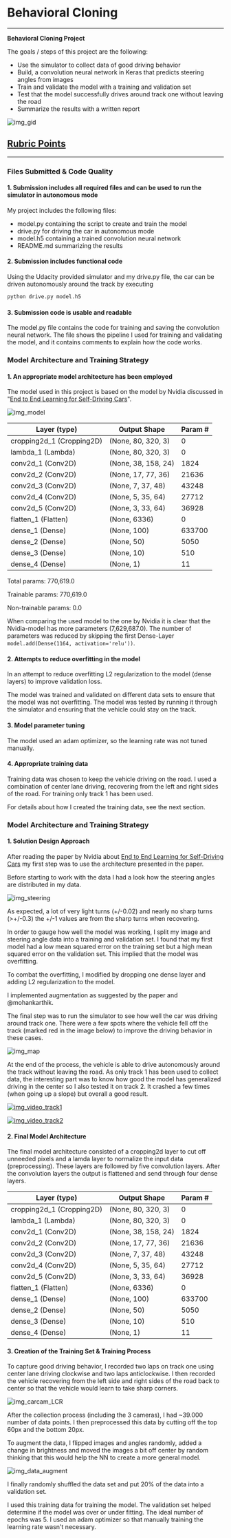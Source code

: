 # **Behavioral Cloning** 

---

**Behavioral Cloning Project**

The goals / steps of this project are the following:
* Use the simulator to collect data of good driving behavior
* Build, a convolution neural network in Keras that predicts steering angles from images
* Train and validate the model with a training and validation set
* Test that the model successfully drives around track one without leaving the road
* Summarize the results with a written report


[img_gid]: ./images/driving.gif "Driving GIF"
[img_model]: ./images/model.png "Model Visualization"
[img_map]: ./images/map01.jpg "Map Track 1"
[img_video_track1]: ./images/video-track_01.gif "Video Track 1"
[img_video_track2]: ./images/video-track_02.gif "Video Track 2"
[img_steering]: ./images/steering_angle_distribution.png "steering angle distribution"
[img_carcam_LCR]: ./images/img_carcam_LCR.png "img_carcam_LCR"
[img_data_augment]: ./images/data_augment.png "img_data_augment"

![img_gid]

## [Rubric Points](https://review.udacity.com/#!/rubrics/432/view)
---
### Files Submitted & Code Quality

#### 1. Submission includes all required files and can be used to run the simulator in autonomous mode

My project includes the following files:
* model.py containing the script to create and train the model
* drive.py for driving the car in autonomous mode
* model.h5 containing a trained convolution neural network 
* README.md summarizing the results

#### 2. Submission includes functional code
Using the Udacity provided simulator and my drive.py file, the car can be driven autonomously around the track by executing 
```sh
python drive.py model.h5
```

#### 3. Submission code is usable and readable

The model.py file contains the code for training and saving the convolution neural network. The file shows the pipeline I used for training and validating the model, and it contains comments to explain how the code works.

### Model Architecture and Training Strategy

#### 1. An appropriate model architecture has been employed

The model used in this project is based on the model by Nvidia discussed in "[End to End Learning for Self-Driving Cars](https://images.nvidia.com/content/tegra/automotive/images/2016/solutions/pdf/end-to-end-dl-using-px.pdf)".

![img_model]

| Layer (type) | Output Shape | Param # | 
|---|---|---|
|cropping2d_1 (Cropping2D)  | (None, 80, 320, 3) | 0  |       
|lambda_1 (Lambda)          |  (None, 80, 320, 3)  | 0      |   
|conv2d_1 (Conv2D)          |  (None, 38, 158, 24) | 1824   |   
|conv2d_2 (Conv2D)          |  (None, 17, 77, 36)  | 21636  |   
|conv2d_3 (Conv2D)          |  (None, 7, 37, 48)   | 43248  |   
|conv2d_4 (Conv2D)          |  (None, 5, 35, 64)   | 27712  |   
|conv2d_5 (Conv2D)          |  (None, 3, 33, 64)   | 36928  |   
|flatten_1 (Flatten)        |  (None, 6336)        | 0      |   
|dense_1 (Dense)            |  (None, 100)         | 633700 |   
|dense_2 (Dense)            |  (None, 50)          | 5050   |   
|dense_3 (Dense)            |  (None, 10)          | 510    |   
|dense_4 (Dense)            |  (None, 1)           | 11     |   


Total params: 770,619.0

Trainable params: 770,619.0

Non-trainable params: 0.0

When comparing the used model to the one by Nvidia it is clear that the Nvidia-model has more parameters (7,629,687.0). The number of parameters was reduced by skipping the first Dense-Layer ```model.add(Dense(1164, activation='relu'))```.


#### 2. Attempts to reduce overfitting in the model

In an attempt to reduce overfitting L2 regularization to the model (dense layers) to improve validation loss.

The model was trained and validated on different data sets to ensure that the model was not overfitting. The model was tested by running it through the simulator and ensuring that the vehicle could stay on the track.

#### 3. Model parameter tuning

The model used an adam optimizer, so the learning rate was not tuned manually.

#### 4. Appropriate training data

Training data was chosen to keep the vehicle driving on the road. I used a combination of center lane driving, recovering from the left and right sides of the road. For training only track 1 has been used. 

For details about how I created the training data, see the next section. 

### Model Architecture and Training Strategy

#### 1. Solution Design Approach

After reading the paper by Nvidia about [End to End Learning for Self-Driving Cars](https://images.nvidia.com/content/tegra/automotive/images/2016/solutions/pdf/end-to-end-dl-using-px.pdf) my first step was to use the architecture presented in the paper.

Before starting to work with the data I had a look how the steering angles are distributed in my data.

![img_steering]

As expected, a lot of very light turns (+/-0.02) and nearly no sharp turns (>+/-0.3) the +/-1 values are from the sharp turns when recovering.


In order to gauge how well the model was working, I split my image and steering angle data into a training and validation set. I found that my first model had a low mean squared error on the training set but a high mean squared error on the validation set. This implied that the model was overfitting. 

To combat the overfitting, I modified by dropping one dense layer and adding L2 regularization to the model.

I implemented augmentation as suggested by the paper and @mohankarthik.

The final step was to run the simulator to see how well the car was driving around track one. There were a few spots where the vehicle fell off the track (marked red in the image below) to improve the driving behavior in these cases. 

![img_map]



At the end of the process, the vehicle is able to drive autonomously around the track without leaving the road.
As only track 1 has been used to collect data, the interesting part was to know how good the model has generalized driving in the center so I also tested it on track 2. It crashed a few times (when going up a slope) but overall a good result.

[![img_video_track1]](https://drive.google.com/file/d/0B7W453GPQ0J3eHIzMkhUcEJLRHc/view)

[![img_video_track2]](https://drive.google.com/file/d/0B7W453GPQ0J3QVkwR2tUQTF1R2M/view)

#### 2. Final Model Architecture

The final model architecture consisted of a cropping2d layer to cut off unneeded pixels and a lamda layer to normalize the input data (preprocessing). These layers are followed by five convolution layers. After the convolution layers the output is flattened and send through four dense layers.

| Layer (type) | Output Shape | Param # | 
|---|---|---|
|cropping2d_1 (Cropping2D)  | (None, 80, 320, 3) | 0  |       
|lambda_1 (Lambda)          |  (None, 80, 320, 3)  | 0      |   
|conv2d_1 (Conv2D)          |  (None, 38, 158, 24) | 1824   |   
|conv2d_2 (Conv2D)          |  (None, 17, 77, 36)  | 21636  |   
|conv2d_3 (Conv2D)          |  (None, 7, 37, 48)   | 43248  |   
|conv2d_4 (Conv2D)          |  (None, 5, 35, 64)   | 27712  |   
|conv2d_5 (Conv2D)          |  (None, 3, 33, 64)   | 36928  |   
|flatten_1 (Flatten)        |  (None, 6336)        | 0      |   
|dense_1 (Dense)            |  (None, 100)         | 633700 |   
|dense_2 (Dense)            |  (None, 50)          | 5050   |   
|dense_3 (Dense)            |  (None, 10)          | 510    |   
|dense_4 (Dense)            |  (None, 1)           | 11     |   

#### 3. Creation of the Training Set & Training Process

To capture good driving behavior, I recorded two laps on track one using center lane driving clockwise and two laps anticlockwise. I then recorded the vehicle recovering from the left side and right sides of the road back to center so that the vehicle would learn to take sharp corners.

![img_carcam_LCR]

After the collection process (including the 3 cameras), I had ~39.000 number of data points. I then preprocessed this data by cutting off the top 60px and the bottom 20px.

To augment the data, I flipped images and angles randomly, added a change in brightness and moved the images a bit off center by random thinking that this would help the NN to create a more general model.

![img_data_augment]

I finally randomly shuffled the data set and put 20% of the data into a validation set. 

I used this training data for training the model. The validation set helped determine if the model was over or under fitting. The ideal number of epochs was 5. I used an adam optimizer so that manually training the learning rate wasn't necessary.
